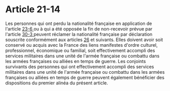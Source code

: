 # Article 21-14

Les personnes qui ont perdu la nationalité française en application de l'article <a href='/affichCodeArticle.do?cidTexte=LEGITEXT000006070721&idArticle=LEGIARTI000006419993&dateTexte=&categorieLien=cid' title='Code civil - art. 23-6 (V)'>23-6 </a>ou à qui a été opposée la fin de non-recevoir prévue par l'article <a href='/affichCodeArticle.do?cidTexte=LEGITEXT000006070721&idArticle=LEGIARTI000006420758&dateTexte=&categorieLien=cid' title='Code civil - art. 30-3 (V)'>30-3 </a>peuvent réclamer la nationalité française par déclaration souscrite conformément aux articles <a href='/affichCodeArticle.do?cidTexte=LEGITEXT000006070721&idArticle=LEGIARTI000006420159&dateTexte=&categorieLien=cid' title='Code civil - art. 26 (V)'>26</a> et suivants. Elles doivent avoir soit conservé ou acquis avec la France des liens manifestes d'ordre culturel, professionnel, économique ou familial, soit effectivement accompli des services militaires dans une unité de l'armée française ou combattu dans les armées françaises ou alliées en temps de guerre. Les conjoints survivants des personnes qui ont effectivement accompli des services militaires dans une unité de l'armée française ou combattu dans les armées françaises ou alliées en temps de guerre peuvent également bénéficier des dispositions du premier alinéa du présent article.